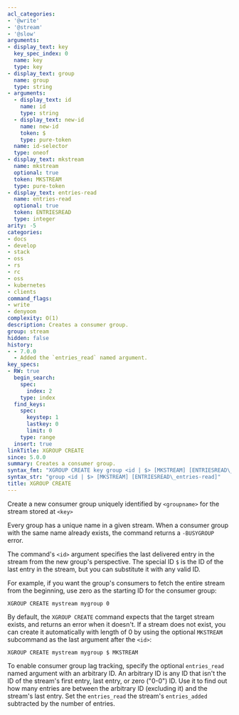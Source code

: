 ```yaml
---
acl_categories:
- '@write'
- '@stream'
- '@slow'
arguments:
- display_text: key
  key_spec_index: 0
  name: key
  type: key
- display_text: group
  name: group
  type: string
- arguments:
  - display_text: id
    name: id
    type: string
  - display_text: new-id
    name: new-id
    token: $
    type: pure-token
  name: id-selector
  type: oneof
- display_text: mkstream
  name: mkstream
  optional: true
  token: MKSTREAM
  type: pure-token
- display_text: entries-read
  name: entries-read
  optional: true
  token: ENTRIESREAD
  type: integer
arity: -5
categories:
- docs
- develop
- stack
- oss
- rs
- rc
- oss
- kubernetes
- clients
command_flags:
- write
- denyoom
complexity: O(1)
description: Creates a consumer group.
group: stream
hidden: false
history:
- - 7.0.0
  - Added the `entries_read` named argument.
key_specs:
- RW: true
  begin_search:
    spec:
      index: 2
    type: index
  find_keys:
    spec:
      keystep: 1
      lastkey: 0
      limit: 0
    type: range
  insert: true
linkTitle: XGROUP CREATE
since: 5.0.0
summary: Creates a consumer group.
syntax_fmt: "XGROUP CREATE key group <id | $> [MKSTREAM] [ENTRIESREAD\_entries-read]"
syntax_str: "group <id | $> [MKSTREAM] [ENTRIESREAD\_entries-read]"
title: XGROUP CREATE
---
```

Create a new consumer group uniquely identified by `<groupname>` for the stream stored at `<key>`

Every group has a unique name in a given stream. 
When a consumer group with the same name already exists, the command returns a `-BUSYGROUP` error.

The command's `<id>` argument specifies the last delivered entry in the stream from the new group's perspective.
The special ID `$` is the ID of the last entry in the stream, but you can substitute it with any valid ID.

For example, if you want the group's consumers to fetch the entire stream from the beginning, use zero as the starting ID for the consumer group:

    XGROUP CREATE mystream mygroup 0

By default, the `XGROUP CREATE` command expects that the target stream exists, and returns an error when it doesn't.
If a stream does not exist, you can create it automatically with length of 0 by using the optional `MKSTREAM` subcommand as the last argument after the `<id>`:

    XGROUP CREATE mystream mygroup $ MKSTREAM

To enable consumer group lag tracking, specify the optional `entries_read` named argument with an arbitrary ID.
An arbitrary ID is any ID that isn't the ID of the stream's first entry, last entry, or zero ("0-0") ID.
Use it to find out how many entries are between the arbitrary ID (excluding it) and the stream's last entry.
Set the `entries_read` the stream's `entries_added` subtracted by the number of entries.
